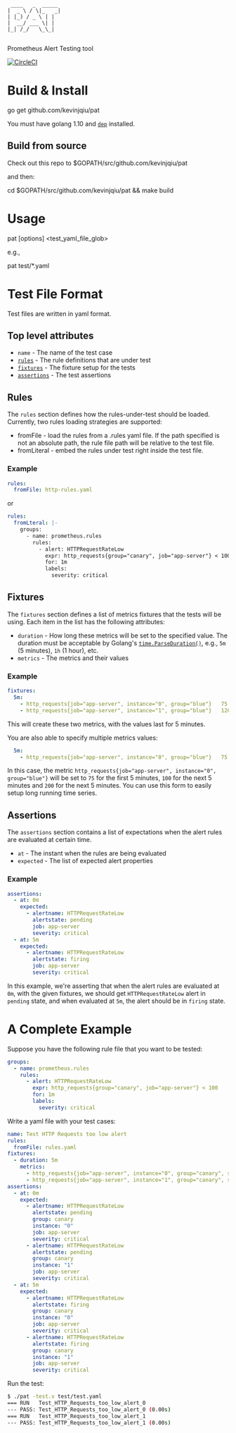```
 ____   _  _____ 
|  _ \ / \|_   _|
| |_) / _ \ | |  
|  __/ ___ \| |  
|_| /_/   \_\_|  
                 
```

Prometheus Alert Testing tool

[![CircleCI](https://circleci.com/gh/kevinjqiu/pat.svg?style=svg)](https://circleci.com/gh/kevinjqiu/pat)

Build & Install
===============

  go get github.com/kevinjqiu/pat

You must have golang 1.10 and [`dep`](https://github.com/golang/dep) installed.

Build from source
-----------------

Check out this repo to $GOPATH/src/github.com/kevinjqiu/pat

and then:

  cd $GOPATH/src/github.com/kevinjqiu/pat && make build

Usage
=====

  pat [options] <test_yaml_file_glob>

e.g.,

  pat test/*.yaml

Test File Format
================

Test files are written in yaml format.

Top level attributes
--------------------

* `name` - The name of the test case
* [`rules`](#Rules) - The rule definitions that are under test
* [`fixtures`](#Fixtures) - The fixture setup for the tests
* [`assertions`](#Assertions) - The test assertions

Rules
-----

The `rules` section defines how the rules-under-test should be loaded.
Currently, two rules loading strategies are supported:

* fromFile - load the rules from a .rules yaml file. If the path specified is not an absolute path, the rule file path will be relative to the test file.
* fromLiteral - embed the rules under test right inside the test file.

### Example

```yaml
rules:
  fromFile: http-rules.yaml
```

or

```yaml
rules:
  fromLteral: |-
    groups:
      - name: prometheus.rules
        rules:
          - alert: HTTPRequestRateLow
            expr: http_requests{group="canary", job="app-server"} < 100
            for: 1m
            labels:
              severity: critical
```

Fixtures
--------

The `fixtures` section defines a list of metrics fixtures that the tests will be using.
Each item in the list has the following attributes:

* `duration` - How long these metrics will be set to the specified value. The duration must be acceptable by Golang's [`time.ParseDuration()`](https://golang.org/pkg/time/#ParseDuration), e.g., `5m` (5 minutes), `1h` (1 hour), etc.
* `metrics` - The metrics and their values

### Example

```yaml
fixtures:
  5m:
    - http_requests{job="app-server", instance="0", group="blue"}	75
    - http_requests{job="app-server", instance="1", group="blue"}	120
```

This will create these two metrics, with the values last for 5 minutes.

You are also able to specify multiple metrics values:

```yaml
  5m:
    - http_requests{job="app-server", instance="0", group="blue"}	75 100 200
```

In this case, the metric `http_requests{job="app-server", instance="0", group="blue"}` will be set to `75` for the first 5 minutes, `100` for the next 5 minutes and `200` for the next 5 minutes. You can use this form to easily setup long running time series.

Assertions
----------

The `assertions` section contains a list of expectations when the alert rules are evaluated at certain time.

* `at` - The instant when the rules are being evaluated
* `expected` - The list of expected alert properties

### Example

```yaml
assertions:
  - at: 0m
    expected:
      - alertname: HTTPRequestRateLow
        alertstate: pending
        job: app-server
        severity: critical
  - at: 5m
    expected:
      - alertname: HTTPRequestRateLow
        alertstate: firing
        job: app-server
        severity: critical
```

In this example, we're asserting that when the alert rules are evaluated at `0m`, with the given fixtures, we should get `HTTPRequestRateLow` alert in `pending` state, and when evaluated at `5m`, the alert should be in `firing` state.

A Complete Example
==================

Suppose you have the following rule file that you want to be tested:

```yaml
groups:
  - name: prometheus.rules
    rules:
      - alert: HTTPRequestRateLow
        expr: http_requests{group="canary", job="app-server"} < 100
        for: 1m
        labels:
          severity: critical
```

Write a yaml file with your test cases:

```yaml
name: Test HTTP Requests too low alert
rules:
  fromFile: rules.yaml
fixtures:
  - duration: 5m
    metrics:
      - http_requests{job="app-server", instance="0", group="canary", severity="overwrite-me"}	75 85  95 105 105  95  85
      - http_requests{job="app-server", instance="1", group="canary", severity="overwrite-me"}	80 90 100 110 120 130 140
assertions:
  - at: 0m
    expected:
      - alertname: HTTPRequestRateLow
        alertstate: pending
        group: canary
        instance: "0"
        job: app-server
        severity: critical
      - alertname: HTTPRequestRateLow
        alertstate: pending
        group: canary
        instance: "1"
        job: app-server
        severity: critical
  - at: 5m
    expected:
      - alertname: HTTPRequestRateLow
        alertstate: firing
        group: canary
        instance: "0"
        job: app-server
        severity: critical
      - alertname: HTTPRequestRateLow
        alertstate: firing
        group: canary
        instance: "1"
        job: app-server
        severity: critical
```

Run the test:

```bash
$ ./pat -test.v test/test.yaml 
=== RUN   Test_HTTP_Requests_too_low_alert_0
--- PASS: Test_HTTP_Requests_too_low_alert_0 (0.00s)
=== RUN   Test_HTTP_Requests_too_low_alert_1
--- PASS: Test_HTTP_Requests_too_low_alert_1 (0.00s)
```
